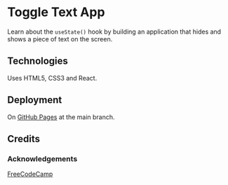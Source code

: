 # Toggle Text App

Learn about the `useState()` hook by building an application that hides and shows a piece of text on the screen.

## Technologies

Uses HTML5, CSS3 and React.

## Deployment

On [GitHub Pages](https://derektypist.github.io/toggle-text-app) at the main branch.

## Credits

### Acknowledgements

[FreeCodeCamp](https://www.freecodecamp.org)
